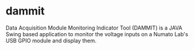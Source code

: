 dammit
======

Data Acquisition Module Monitoring Indicator Tool (DAMMIT) is a JAVA Swing based application to monitor the voltage inputs on a Numato Lab's USB GPIO module and display them.
